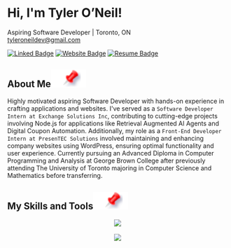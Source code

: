 # Hi, I'm Tyler O’Neil!

Aspiring Software Developer | Toronto, ON  
tyleroneildev@gmail.com  

<a href="https://linkedin.com/in/tyler-oneil-dev"><img src="https://img.shields.io/badge/LinkedIn-0A0A0A?style=for-the-badge&logo=Linkedin&logoColor=white" alt="Linked Badge"></a> 
<a href="https://tyleroneil.dev"><img src="https://img.shields.io/badge/Website-0A0A0A?style=for-the-badge&logo=react&logoColor=white" alt="Website Badge"></a> 
<a href="https://tyleroneil.dev/resume.pdf"><img src="https://img.shields.io/badge/Resume-0A0A0A?style=for-the-badge&logo=microsoft-word&logoColor=white" alt="Resume Badge"></a> 

## About Me[![](https://raw.githubusercontent.com/aregtech/areg-sdk/master/docs/img/pin.svg)](#about-me)

Highly motivated aspiring Software Developer with hands-on experience in crafting applications and websites. I've served as a `Software Developer Intern at Exchange Solutions Inc`, contributing to cutting-edge projects involving Node.js for applications like Retrieval Augmented AI Agents and Digital Coupon Automation. Additionally, my role as a `Front-End Developer Intern at PresenTEC Solutions` involved maintaining and enhancing company websites using WordPress, ensuring optimal functionality and user experience. Currently pursuing an Advanced Diploma in Computer Programming and Analysis at George Brown College after previously attending The University of Toronto majoring in Computer Science and Mathematics before transferring.

## My Skills and Tools[![](https://raw.githubusercontent.com/aregtech/areg-sdk/master/docs/img/pin.svg)](#my-skills-and-tools)
<p align="center">
  <img src="https://skillicons.dev/icons?i=html,css,bootstrap,tailwind,js,ts,react,nodejs,expressjs,php,python,java,cs,bash,r" />
</p>
<p align="center">
  <img src="https://skillicons.dev/icons?i=aws,vscode,visualstudio,git,linux,mysql,wordpress,firebase,dotnet,vite,raspberrypi,arduino,latex" />
</p>
